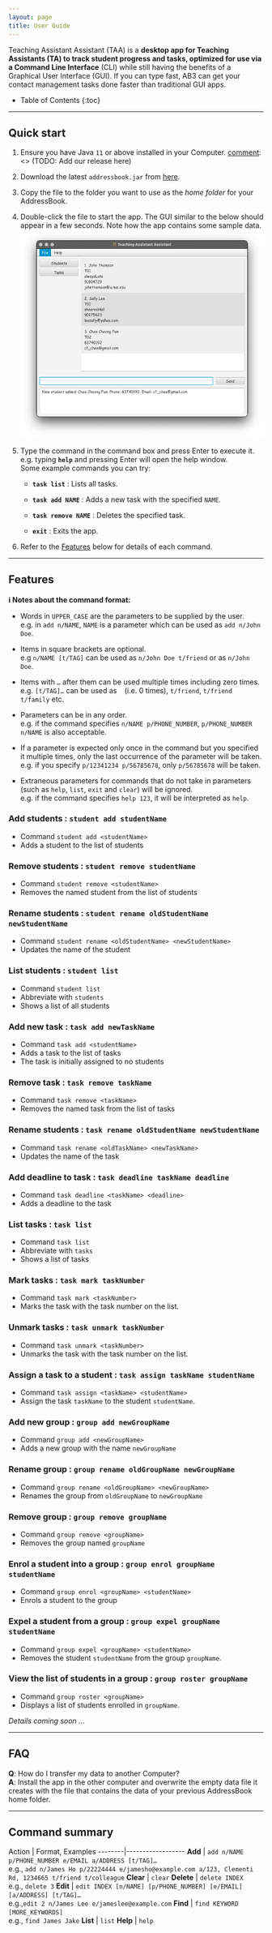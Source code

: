 ```yaml
---
layout: page
title: User Guide
---
```


Teaching Assistant Assistant (TAA) is a **desktop app for Teaching Assistants (TA) to track student progress and tasks,
optimized for use via a Command Line Interface** (CLI) while still having the
benefits of a Graphical User Interface (GUI). If you can type fast, AB3 can get your contact management tasks done
faster than traditional GUI apps.

* Table of Contents
{:toc}

--------------------------------------------------------------------------------------------------------------------

## Quick start

1. Ensure you have Java `11` or above installed in your Computer.
[comment]: <> (TODO: Add our release here)
1. Download the latest `addressbook.jar` from [here](https://github.com/se-edu/addressbook-level3/releases).

1. Copy the file to the folder you want to use as the _home folder_ for your AddressBook.

1. Double-click the file to start the app. The GUI similar to the below should appear in a few seconds. Note how the app contains some sample data.<br>
   ![Ui](images/Ui.png)

1. Type the command in the command box and press Enter to execute it. e.g. typing **`help`** and pressing Enter will open the help window.<br>
   Some example commands you can try:

   * **`task list`** : Lists all tasks.

   * **`task add NAME`** : Adds a new task with the specified `NAME`.

   * **`task remove NAME`** : Deletes the specified task.

   * **`exit`** : Exits the app.

1. Refer to the [Features](#features) below for details of each command.

--------------------------------------------------------------------------------------------------------------------

## Features

<div markdown="block" class="alert alert-info">

[comment]: <> (TODO: Change this)
**:information_source: Notes about the command format:**<br>

* Words in `UPPER_CASE` are the parameters to be supplied by the user.<br>
  e.g. in `add n/NAME`, `NAME` is a parameter which can be used as `add n/John Doe`.

* Items in square brackets are optional.<br>
  e.g `n/NAME [t/TAG]` can be used as `n/John Doe t/friend` or as `n/John Doe`.

* Items with `…`​ after them can be used multiple times including zero times.<br>
  e.g. `[t/TAG]…​` can be used as ` ` (i.e. 0 times), `t/friend`, `t/friend t/family` etc.

* Parameters can be in any order.<br>
  e.g. if the command specifies `n/NAME p/PHONE_NUMBER`, `p/PHONE_NUMBER n/NAME` is also acceptable.

* If a parameter is expected only once in the command but you specified it multiple times, only the last occurrence of the parameter will be taken.<br>
  e.g. if you specify `p/12341234 p/56785678`, only `p/56785678` will be taken.

* Extraneous parameters for commands that do not take in parameters (such as `help`, `list`, `exit` and `clear`) will be ignored.<br>
  e.g. if the command specifies `help 123`, it will be interpreted as `help`.

</div>

### Add students : `student add studentName`
* Command `student add <studentName>`
* Adds a student to the list of students

### Remove students : `student remove studentName`
* Command `student remove <studentName>`
* Removes the named student from the list of students

### Rename students : `student rename oldStudentName newStudentName`
* Command `student rename <oldStudentName> <newStudentName>`
* Updates the name of the student

### List students : `student list`
* Command `student list`
* Abbreviate with `students`
* Shows a list of all students

### Add new task : `task add newTaskName`
* Command `task add <studentName>`
* Adds a task to the list of tasks
* The task is initially assigned to no students

### Remove task : `task remove taskName`
* Command `task remove <taskName>`
* Removes the named task from the list of tasks

### Rename students : `task rename oldStudentName newStudentName`
* Command `task rename <oldTaskName> <newTaskName>`
* Updates the name of the task

### Add deadline to task : `task deadline taskName deadline`
* Command `task deadline <taskName> <deadline>`
* Adds a deadline to the task

### List tasks : `task list`
* Command `task list`
* Abbreviate with `tasks`
* Shows a list of tasks

### Mark tasks : `task mark taskNumber`
* Command `task mark <taskNumber>`
* Marks the task with the task number on the list.

### Unmark tasks : `task unmark taskNumber`
* Command `task unmark <taskNumber>`
* Unmarks the task with the task number on the list.

### Assign a task to a student : `task assign taskName studentName`
* Command `task assign <taskName> <studentName>`
* Assign the task `taskName` to the student `studentName`.


### Add new group : `group add newGroupName`
* Command `group add <newGroupName>`
* Adds a new group with the name `newGroupName`

### Rename group : `group rename oldGroupName newGroupName`
* Command `group rename <oldGroupName> <newGroupName>`
* Renames the group from `oldGroupName` to `newGroupName`

### Remove group : `group remove groupName`
* Command `group remove <groupName>`
* Removes the group named `groupName`

### Enrol a student into a group : `group enrol groupName studentName`
* Command `group enrol <groupName> <studentName>`
* Enrols a student to the group

### Expel a student from a group : `group expel groupName studentName`
* Command `group expel <groupName> <studentName>`
* Removes the student `studentName` from the group `groupName`.

### View the list of students in a group : `group roster groupName`
* Command `group roster <groupName>`
* Displays a list of students enrolled in `groupName`.


_Details coming soon ..._

--------------------------------------------------------------------------------------------------------------------

## FAQ

**Q**: How do I transfer my data to another Computer?<br>
**A**: Install the app in the other computer and overwrite the empty data file it creates with the file that contains the data of your previous AddressBook home folder.

--------------------------------------------------------------------------------------------------------------------

## Command summary

[comment]: <> (TODO: Update this)
Action | Format, Examples
--------|------------------
**Add** | `add n/NAME p/PHONE_NUMBER e/EMAIL a/ADDRESS [t/TAG]…​` <br> e.g., `add n/James Ho p/22224444 e/jamesho@example.com a/123, Clementi Rd, 1234665 t/friend t/colleague`
**Clear** | `clear`
**Delete** | `delete INDEX`<br> e.g., `delete 3`
**Edit** | `edit INDEX [n/NAME] [p/PHONE_NUMBER] [e/EMAIL] [a/ADDRESS] [t/TAG]…​`<br> e.g.,`edit 2 n/James Lee e/jameslee@example.com`
**Find** | `find KEYWORD [MORE_KEYWORDS]`<br> e.g., `find James Jake`
**List** | `list`
**Help** | `help`
